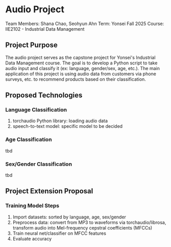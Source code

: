 # Audio Project
Team Members: Shana Chao, Seohyun Ahn
Term: Yonsei Fall 2025
Course: IIE2102 - Industrial Data Management

## Project Purpose
The audio project serves as the capstone project for Yonsei's Industrial Data Management course. The goal is to develop a Python script to take audio input and classify it (ex: language, gender/sex, age, etc.). The main application of this project is using audio data from customers via phone surveys, etc. to recommend products based on their classification. 

## Proposed Technologies
### Language Classification
1. torchaudio Python library: loading audio data
2. speech-to-text model: specific model to be decided

### Age Classification
tbd

### Sex/Gender Classification
tbd

## Project Extension Proposal
### Training Model Steps
1. Import datasets: sorted by language, age, sex/gender
2. Preprocess data: convert from MP3 to waveforms via torchaudio/librosa, transform audio into Mel-frequency cepstral coefficients (MFCCs)
3. Train neural net/classifier on MFCC features
4. Evaluate accuracy

